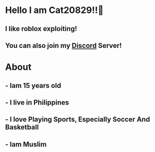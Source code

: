 # Hello I am Cat20829!!👋
## I like roblox exploiting!
## You can also join my [Discord](https://discord.com/invite/DCsHQCza) Server! 
# About
## - Iam 15 years old
## - I live in Philippines
## - I love Playing Sports, Especially Soccer And Basketball
## - Iam Muslim
